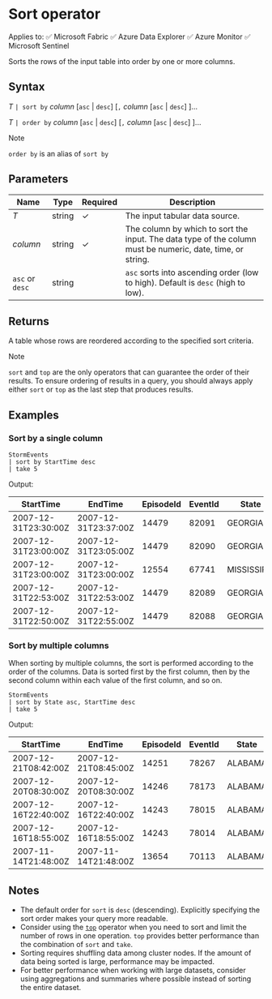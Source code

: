 # Sort operator

Applies to: ✅ Microsoft Fabric ✅ Azure Data Explorer ✅ Azure Monitor ✅ Microsoft Sentinel

Sorts the rows of the input table into order by one or more columns.

## Syntax

*T* `| sort by` *column* [`asc` | `desc`] [`,` *column* [`asc` | `desc`] ]...

*T* `| order by` *column* [`asc` | `desc`] [`,` *column* [`asc` | `desc`] ]...

> [!NOTE]
> `order by` is an alias of `sort by`

## Parameters

| Name | Type | Required | Description |
|--|--|--|--|
| *T* | string | ✓ | The input tabular data source. |
| *column* | string | ✓ | The column by which to sort the input. The data type of the column must be numeric, date, time, or string. |
| `asc` or `desc` | string | | `asc` sorts into ascending order (low to high). Default is `desc` (high to low). |

## Returns

A table whose rows are reordered according to the specified sort criteria.

> [!NOTE]
> `sort` and `top` are the only operators that can guarantee the order of their results. To ensure ordering of results in a query, you should always apply either `sort` or `top` as the last step that produces results.

## Examples

### Sort by a single column

```kusto
StormEvents
| sort by StartTime desc
| take 5
```

Output:

| StartTime | EndTime | EpisodeId | EventId | State | EventType | InjuriesDirect | InjuriesIndirect | DeathsDirect | DeathsIndirect | ... |
|--|--|--|--|--|--|--|--|--|--|--|
| 2007-12-31T23:30:00Z | 2007-12-31T23:37:00Z | 14479 | 82091 | GEORGIA | Thunderstorm Wind | 0 | 0 | 0 | 0 | ... |
| 2007-12-31T23:00:00Z | 2007-12-31T23:05:00Z | 14479 | 82090 | GEORGIA | Thunderstorm Wind | 0 | 0 | 0 | 0 | ... |
| 2007-12-31T23:00:00Z | 2007-12-31T23:00:00Z | 12554 | 67741 | MISSISSIPPI | Winter Weather | 0 | 0 | 0 | 0 | ... |
| 2007-12-31T22:53:00Z | 2007-12-31T22:53:00Z | 14479 | 82089 | GEORGIA | Thunderstorm Wind | 0 | 0 | 0 | 0 | ... |
| 2007-12-31T22:50:00Z | 2007-12-31T22:55:00Z | 14479 | 82088 | GEORGIA | Thunderstorm Wind | 0 | 0 | 0 | 0 | ... |

### Sort by multiple columns

When sorting by multiple columns, the sort is performed according to the order of the columns. Data is sorted first by the first column, then by the second column within each value of the first column, and so on.

```kusto
StormEvents
| sort by State asc, StartTime desc
| take 5
```

Output:

| StartTime | EndTime | EpisodeId | EventId | State | EventType | InjuriesDirect | InjuriesIndirect | DeathsDirect | DeathsIndirect | ... |
|--|--|--|--|--|--|--|--|--|--|--|
| 2007-12-21T08:42:00Z | 2007-12-21T08:45:00Z | 14251 | 78267 | ALABAMA | Thunderstorm Wind | 0 | 0 | 0 | 0 | ... |
| 2007-12-20T08:30:00Z | 2007-12-20T08:30:00Z | 14246 | 78173 | ALABAMA | Hail | 0 | 0 | 0 | 0 | ... |
| 2007-12-16T22:40:00Z | 2007-12-16T22:40:00Z | 14243 | 78015 | ALABAMA | Thunderstorm Wind | 0 | 0 | 0 | 0 | ... |
| 2007-12-16T18:55:00Z | 2007-12-16T18:55:00Z | 14243 | 78014 | ALABAMA | Thunderstorm Wind | 0 | 0 | 0 | 0 | ... |
| 2007-11-14T21:48:00Z | 2007-11-14T21:48:00Z | 13654 | 70113 | ALABAMA | Hail | 0 | 0 | 0 | 0 | ... |

## Notes

* The default order for `sort` is `desc` (descending). Explicitly specifying the sort order makes your query more readable.
* Consider using the [`top`](top-operator.md) operator when you need to sort and limit the number of rows in one operation. `top` provides better performance than the combination of `sort` and `take`.
* Sorting requires shuffling data among cluster nodes. If the amount of data being sorted is large, performance may be impacted.
* For better performance when working with large datasets, consider using aggregations and summaries where possible instead of sorting the entire dataset.
